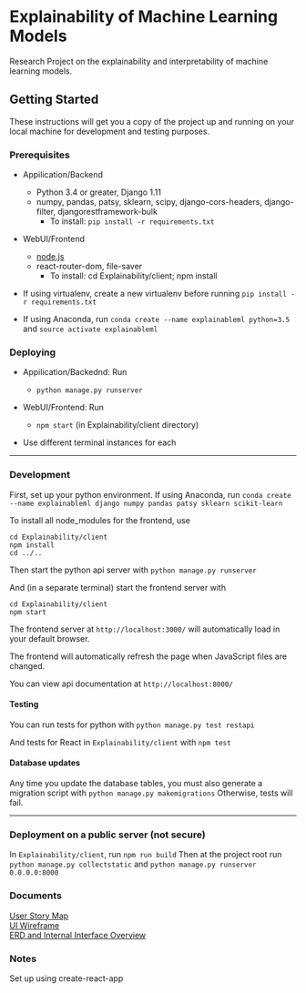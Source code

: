 # Explainability of Machine Learning Models

Research Project on the explainability and interpretability of machine learning models.

## Getting Started

These instructions will get you a copy of the project up and running on your local machine for development and testing purposes. 

### Prerequisites

* Appilication/Backend
  - Python 3.4 or greater,  Django 1.11
  - numpy, pandas, patsy, sklearn, scipy, django-cors-headers, django-filter, djangorestframework-bulk
    + To install: `pip install -r requirements.txt`

* WebUI/Frontend
  - <a href="https://nodejs.org/en/download/">node.js</a>
  - react-router-dom, file-saver
      + To install: cd Explainability/client; npm install 

* If using virtualenv, create a new virtualenv before running `pip install -r requirements.txt`   
* If using Anaconda, run `conda create --name explainableml python=3.5` and `source activate explainableml`


### Deploying

* Appilication/Backednd: Run 

  - `python manage.py runserver`

* WebUI/Frontend: Run 

  - `npm start` (in Explainability/client directory)

* Use different terminal instances for each

***

### Development

First, set up your python environment. If using Anaconda, run
`conda create --name explainableml django numpy pandas patsy sklearn scikit-learn`

To install all node_modules for the frontend, use
```
cd Explainability/client
npm install
cd ../..
```

Then start the python api server with `python manage.py runserver`

And (in a separate terminal) start the frontend server with
```
cd Explainability/client
npm start
```

The frontend server at `http://localhost:3000/` will automatically load in your default browser.

The frontend will automatically refresh the page when JavaScript files are changed.

You can view api documentation at `http://localhost:8000/`

#### Testing

You can run tests for python with 
`python manage.py test restapi`

And tests for React in `Explainability/client` with
`npm test`

#### Database updates

Any time you update the database tables, you must also generate a migration script with `python manage.py makemigrations` Otherwise, tests will fail.

***

### Deployment on a public server (not secure)
In `Explainability/client`, run
`npm run build`
Then at the project root run
`python manage.py collectstatic` and `python manage.py runserver 0.0.0.0:8000`

### Documents

<a href="https://drive.google.com/open?id=1mvqfzQ_mZhfX1jMKooT67kJvRwBtw27upqGH7I-9D44"> User Story Map </a> <br>
<a href="https://drive.google.com/open?id=1-lky_fUsFvXq8yCx_ntPu27eIgZT6C3BqkOzpVsHK7s"> UI Wireframe </a> <br>
<a href="https://drive.google.com/open?id=1IAgED8UqGe9xtYx7QaCvNz9XhzNlivJJkf72wv6CMRA4"> ERD and Internal Interface Overview</a><br>

### Notes

Set up using create-react-app

